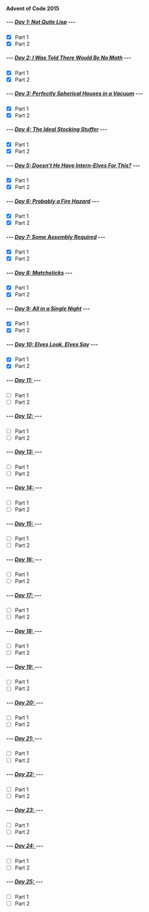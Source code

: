 #### Advent of Code 2015

##### --- [Day 1: Not Quite Lisp](d01) ---
- [x] Part 1
- [x] Part 2

##### --- [Day 2: I Was Told There Would Be No Math](d02) ---
- [x] Part 1
- [x] Part 2

##### --- [Day 3: Perfectly Spherical Houses in a Vacuum](d03) ---
- [x] Part 1
- [x] Part 2

##### --- [Day 4: The Ideal Stocking Stuffer](d04) ---
- [x] Part 1
- [x] Part 2

##### --- [Day 5: Doesn't He Have Intern-Elves For This?](d05) ---
- [x] Part 1
- [x] Part 2

##### --- [Day 6: Probably a Fire Hazard](d06) ---
- [x] Part 1
- [x] Part 2

##### --- [Day 7: Some Assembly Required](d07) ---
- [x] Part 1
- [x] Part 2

##### --- [Day 8: Matchsticks](d08) ---
- [x] Part 1
- [x] Part 2

##### --- [Day 9: All in a Single Night](d09) ---
- [x] Part 1
- [x] Part 2

##### --- [Day 10: Elves Look, Elves Say](d10) ---
- [x] Part 1
- [x] Part 2

##### --- [Day 11: ](d11) ---
- [ ] Part 1
- [ ] Part 2

##### --- [Day 12: ](d12) ---
- [ ] Part 1
- [ ] Part 2

##### --- [Day 13: ](d13) ---
- [ ] Part 1
- [ ] Part 2

##### --- [Day 14: ](d14) ---
- [ ] Part 1
- [ ] Part 2

##### --- [Day 15: ](d15) ---
- [ ] Part 1
- [ ] Part 2

##### --- [Day 16: ](d16) ---
- [ ] Part 1
- [ ] Part 2

##### --- [Day 17: ](d17) ---
- [ ] Part 1
- [ ] Part 2

##### --- [Day 18: ](d18) ---
- [ ] Part 1
- [ ] Part 2

##### --- [Day 19: ](d19) ---
- [ ] Part 1
- [ ] Part 2

##### --- [Day 20: ](d20) ---
- [ ] Part 1
- [ ] Part 2

##### --- [Day 21: ](d21) ---
- [ ] Part 1
- [ ] Part 2

##### --- [Day 22: ](d22) ---
- [ ] Part 1
- [ ] Part 2

##### --- [Day 23: ](d23) ---
- [ ] Part 1
- [ ] Part 2

##### --- [Day 24: ](d24) ---
- [ ] Part 1
- [ ] Part 2

##### --- [Day 25: ](d25) ---
- [ ] Part 1
- [ ] Part 2
